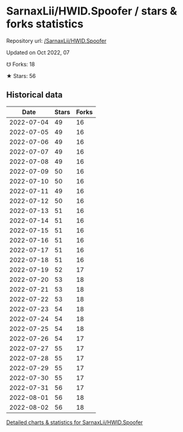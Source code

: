 # SarnaxLii/HWID.Spoofer / stars & forks statistics

Repository url: [/SarnaxLii/HWID.Spoofer](https://github.com/SarnaxLii/HWID.Spoofer)

Updated on Oct 2022, 07

☋ Forks: 18

★ Stars: 56

## Historical data
| Date | Stars | Forks |
|------|-------|-------|
| 2022-07-04 | 49 | 16 | 
| 2022-07-05 | 49 | 16 | 
| 2022-07-06 | 49 | 16 | 
| 2022-07-07 | 49 | 16 | 
| 2022-07-08 | 49 | 16 | 
| 2022-07-09 | 50 | 16 | 
| 2022-07-10 | 50 | 16 | 
| 2022-07-11 | 49 | 16 | 
| 2022-07-12 | 50 | 16 | 
| 2022-07-13 | 51 | 16 | 
| 2022-07-14 | 51 | 16 | 
| 2022-07-15 | 51 | 16 | 
| 2022-07-16 | 51 | 16 | 
| 2022-07-17 | 51 | 16 | 
| 2022-07-18 | 51 | 16 | 
| 2022-07-19 | 52 | 17 | 
| 2022-07-20 | 53 | 18 | 
| 2022-07-21 | 53 | 18 | 
| 2022-07-22 | 53 | 18 | 
| 2022-07-23 | 54 | 18 | 
| 2022-07-24 | 54 | 18 | 
| 2022-07-25 | 54 | 18 | 
| 2022-07-26 | 54 | 17 | 
| 2022-07-27 | 55 | 17 | 
| 2022-07-28 | 55 | 17 | 
| 2022-07-29 | 55 | 17 | 
| 2022-07-30 | 55 | 17 | 
| 2022-07-31 | 56 | 17 | 
| 2022-08-01 | 56 | 18 | 
| 2022-08-02 | 56 | 18 | 


[Detailed charts & statistics for SarnaxLii/HWID.Spoofer](https://reviewgithub.com/rep/SarnaxLii/HWID.Spoofer)
